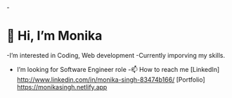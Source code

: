 -<h1>👋 Hi, I’m Monika</h1>
-I’m interested in Coding, Web development
-Currently imporving my skills.
- I’m looking for Software Engineer role
 -📫 How to reach me
 [LinkedIn]  http://www.linkedin.com/in/monika-singh-83474b166/
 [Portfolio] https://monikasingh.netlify.app


